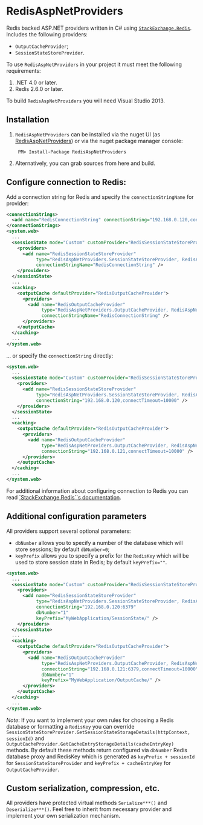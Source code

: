 RedisAspNetProviders
====================

Redis backed ASP.NET providers written in C# using [`StackExchange.Redis`](https://github.com/StackExchange/StackExchange.Redis). Includes the following providers:
* `OutputCacheProvider`;
* `SessionStateStoreProvider`.

To use `RedisAspNetProviders` in your project it must meet the following requirements:

1. .NET 4.0 or later.
2. Redis 2.6.0 or later.

To build `RedisAspNetProviders` you will need Visual Studio 2013.


Installation
--------------------
1. `RedisAspNetProviders` can be installed via the nuget UI (as [RedisAspNetProviders](https://www.nuget.org/packages/RedisAspNetProviders)) or via the nuget package manager console:

        PM> Install-Package RedisAspNetProviders
2. Alternatively, you can grab sources from here and build.

Configure connection to Redis:
--------------------
Add a connection string for Redis and specify the `connectionStringName` for provider:

```xml
<connectionStrings>
  <add name="RedisConnectionString" connectionString="192.168.0.120,connectTimeout=5000" />
</connectionStrings>
<system.web>
  ...
  <sessionState mode="Custom" customProvider="RedisSessionStateStoreProvider"> 
    <providers>
      <add name="RedisSessionStateStoreProvider"
           type="RedisAspNetProviders.SessionStateStoreProvider, RedisAspNetProviders"
           connectionStringName="RedisConnectionString" />
    </providers>
  </sessionState>
  ...
  <caching>
    <outputCache defaultProvider="RedisOutputCacheProvider">
      <providers>
        <add name="RedisOutputCacheProvider"
             type="RedisAspNetProviders.OutputCacheProvider, RedisAspNetProviders"
             connectionStringName="RedisConnectionString" />
      </providers>
    </outputCache>
  </caching>
  ...
</system.web>
```        

... or specify the `connectionString` directly:

```xml
<system.web>
  ...
  <sessionState mode="Custom" customProvider="RedisSessionStateStoreProvider"> 
    <providers>
      <add name="RedisSessionStateStoreProvider"
           type="RedisAspNetProviders.SessionStateStoreProvider, RedisAspNetProviders"
           connectionString="192.168.0.120,connectTimeout=10000" />
    </providers>
  </sessionState>
  ...
  <caching>
    <outputCache defaultProvider="RedisOutputCacheProvider">
      <providers>
        <add name="RedisOutputCacheProvider"
             type="RedisAspNetProviders.OutputCacheProvider, RedisAspNetProviders"
             connectionString="192.168.0.121,connectTimeout=10000" />
      </providers>
    </outputCache>
  </caching>
  ...
</system.web>
```

For additional information about configuring connection to Redis you can read [`StackExchange.Redis``s documentation](https://github.com/StackExchange/StackExchange.Redis/blob/master/Docs/Configuration.md).

Additional configuration parameters
--------------------
All providers support several optional parameters:
* `dbNumber` allows you to specify a number of the database which will store sessions; by default `dbNumber=0`;
* `keyPrefix` allows you to specify a prefix for the `RedisKey` which will be used to store session state in Redis; by default `keyPrefix=""`.

```xml
<system.web>
  ...
  <sessionState mode="Custom" customProvider="RedisSessionStateStoreProvider"> 
    <providers>
      <add name="RedisSessionStateStoreProvider"
           type="RedisAspNetProviders.SessionStateStoreProvider, RedisAspNetProviders"
           connectionString="192.168.0.120:6379"
           dbNumber="1"
           keyPrefix="MyWebApplication/SessionState/" />
    </providers>
  </sessionState>
  ...
  <caching>
    <outputCache defaultProvider="RedisOutputCacheProvider">
      <providers>
        <add name="RedisOutputCacheProvider"
             type="RedisAspNetProviders.OutputCacheProvider, RedisAspNetProviders"
             connectionString="192.168.0.121:6379,connectTimeout=10000"
             dbNumber="1"
             keyPrefix="MyWebApplication/OutputCache/" />
      </providers>
    </outputCache>
  </caching>
  ...
</system.web>
```

*Note*:
If you want to implement your own rules for choosing a Redis database or formatting a `RedisKey` you can override `SessionStateStoreProvider.GetSessionStateStorageDetails(httpContext, sessionId)` and `OutputCacheProvider.GetCacheEntryStorageDetails(cacheEntryKey)` methods. By default these methods return configured via `dbNumber` Redis database proxy and RedisKey which is generated as `keyPrefix + sessionId` for `SessionStateStoreProvider` and `keyPrefix + cacheEntryKey` for `OutputCacheProvider`.


Custom serialization, compression, etc.
--------------------
All providers have protected virtual methods `Serialize***()` and `Deserialize***()`. Feel free to inherit from necessary provider and implement your own serialization mechanism.
